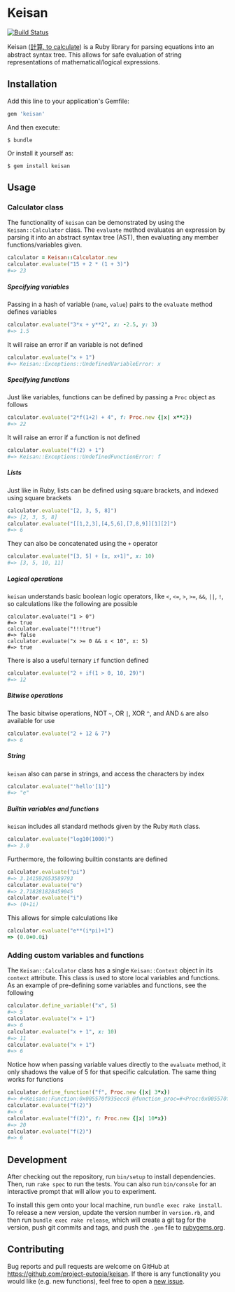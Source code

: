 # Keisan

[![Build Status](https://travis-ci.org/project-eutopia/keisan.png?branch=master)](https://travis-ci.org/project-eutopia/keisan)

Keisan ([計算, to calculate](https://en.wiktionary.org/wiki/%E8%A8%88%E7%AE%97#Japanese)) is a Ruby library for parsing equations into an abstract syntax tree.  This allows for safe evaluation of string representations of mathematical/logical expressions.

## Installation

Add this line to your application's Gemfile:

```ruby
gem 'keisan'
```

And then execute:

    $ bundle

Or install it yourself as:

    $ gem install keisan

## Usage

### Calculator class

The functionality of `keisan` can be demonstrated by using the `Keisan::Calculator` class.  The `evaluate` method evaluates an expression by parsing it into an abstract syntax tree (AST), then evaluating any member functions/variables given.

```ruby
calculator = Keisan::Calculator.new
calculator.evaluate("15 + 2 * (1 + 3)")
#=> 23
```

##### Specifying variables

Passing in a hash of variable (`name`, `value`) pairs to the `evaluate` method defines variables

```ruby
calculator.evaluate("3*x + y**2", x: -2.5, y: 3)
#=> 1.5
```

It will raise an error if an variable is not defined

```ruby
calculator.evaluate("x + 1")
#=> Keisan::Exceptions::UndefinedVariableError: x
```

##### Specifying functions

Just like variables, functions can be defined by passing a `Proc` object as follows

```ruby
calculator.evaluate("2*f(1+2) + 4", f: Proc.new {|x| x**2})
#=> 22
```

It will raise an error if a function is not defined

```ruby
calculator.evaluate("f(2) + 1")
#=> Keisan::Exceptions::UndefinedFunctionError: f
```

##### Lists

Just like in Ruby, lists can be defined using square brackets, and indexed using square brackets

```ruby
calculator.evaluate("[2, 3, 5, 8]")
#=> [2, 3, 5, 8]
calculator.evaluate("[[1,2,3],[4,5,6],[7,8,9]][1][2]")
#=> 6
```

They can also be concatenated using the `+` operator

```ruby
calculator.evaluate("[3, 5] + [x, x+1]", x: 10)
#=> [3, 5, 10, 11]
```

##### Logical operations

`keisan` understands basic boolean logic operators, like `<`, `<=`, `>`, `>=`, `&&`, `||`, `!`, so calculations like the following are possible

```
calculator.evaluate("1 > 0")
#=> true
calculator.evaluate("!!!true")
#=> false
calculator.evaluate("x >= 0 && x < 10", x: 5)
#=> true
```

There is also a useful ternary `if` function defined

```ruby
calculator.evaluate("2 + if(1 > 0, 10, 29)")
#=> 12
```

##### Bitwise operations

The basic bitwise operations, NOT `~`, OR `|`, XOR `^`, and AND `&` are also available for use

```ruby
calculator.evaluate("2 + 12 & 7")
#=> 6
```

##### String

`keisan` also can parse in strings, and access the characters by index

```ruby
calculator.evaluate("'hello'[1]")
#=> "e"
```

##### Builtin variables and functions

`keisan` includes all standard methods given by the Ruby `Math` class.

```ruby
calculator.evaluate("log10(1000)")
#=> 3.0
```

Furthermore, the following builtin constants are defined

```ruby
calculator.evaluate("pi")
#=> 3.141592653589793
calculator.evaluate("e")
#=> 2.718281828459045
calculator.evaluate("i")
#=> (0+1i)
```

This allows for simple calculations like

```ruby
calculator.evaluate("e**(i*pi)+1")
=> (0.0+0.0i)
```

### Adding custom variables and functions

The `Keisan::Calculator` class has a single `Keisan::Context` object in its `context` attribute.  This class is used to store local variables and functions.  As an example of pre-defining some variables and functions, see the following

```ruby
calculator.define_variable!("x", 5)
#=> 5
calculator.evaluate("x + 1")
#=> 6
calculator.evaluate("x + 1", x: 10)
#=> 11
calculator.evaluate("x + 1")
#=> 6
```

Notice how when passing variable values directly to the `evaluate` method, it only shadows the value of 5 for that specific calculation.  The same thing works for functions

```ruby
calculator.define_function!("f", Proc.new {|x| 3*x})
#=> #<Keisan::Function:0x005570f935ecc8 @function_proc=#<Proc:0x005570f935ecf0@(pry):6>, @name="f">
calculator.evaluate("f(2)")
#=> 6
calculator.evaluate("f(2)", f: Proc.new {|x| 10*x})
#=> 20
calculator.evaluate("f(2)")
#=> 6
```

## Development

After checking out the repository, run `bin/setup` to install dependencies. Then, run `rake spec` to run the tests.  You can also run `bin/console` for an interactive prompt that will allow you to experiment.

To install this gem onto your local machine, run `bundle exec rake install`.  To release a new version, update the version number in `version.rb`, and then run `bundle exec rake release`, which will create a git tag for the version, push git commits and tags, and push the `.gem` file to [rubygems.org](https://rubygems.org).

## Contributing

Bug reports and pull requests are welcome on GitHub at https://github.com/project-eutopia/keisan.  If there is any functionality you would like (e.g. new functions), feel free to open a [new issue](https://github.com/project-eutopia/keisan/issues/new).
